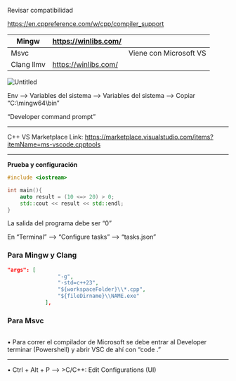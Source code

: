 Revisar compatibilidad

https://en.cppreference.com/w/cpp/compiler_support

| Mingw | https://winlibs.com/ |  |
| --- | --- | --- |
| Msvc |  | Viene con Microsoft VS |
| Clang llmv | https://winlibs.com/ |  |

![Untitled](https://prod-files-secure.s3.us-west-2.amazonaws.com/9963ec29-9a81-4752-a84f-440236bff2fa/6923a1a1-b7e7-42a2-8bd9-ec7164d93323/Untitled.png)

Env —> Variables del sistema —> Variables del sistema —> Copiar “C:\mingw64\bin”

“Developer command prompt”

---

C++ VS Marketplace Link: https://marketplace.visualstudio.com/items?itemName=ms-vscode.cpptools

---

**Prueba y configuración**

```cpp
#include <iostream>

int main(){
    auto result = (10 <=> 20) > 0;
    std::cout << result << std::endl;
}
```

La salida del programa debe ser “0”

En “Terminal” —> “Configure tasks” —> “tasks.json”

### **Para Mingw y Clang**

```json
"args": [
				"-g",
				"-std=c++23",
				"${workspaceFolder}\\*.cpp",
				"${fileDirname}\\NAME.exe"
			],
```

### **Para Msvc**

```json

```

• Para correr el compilador de Microsoft se debe entrar al Developer terminar (Powershell) y abrir VSC de ahí con “code .”

---

• Ctrl + Alt + P —> >C/C++: Edit Configurations (UI)